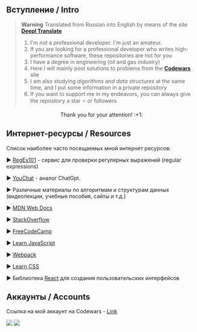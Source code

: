 ## Вступление / Intro
> **Warning**
> Translated from Russian into English by means of the site [**Deepl Translate**](https://www.deepl.com/ru/translator)  
> 1. I'm not a professional developer. I'm just an amateur. 
> 1. If you are looking for a professional developer who writes high-performance software, these repositories are not for you   
> 1. I have a degree in engineering (oil and gas industry) 
> 1. Here I will mainly post solutions to problems from the [**Codewars**](https://www.codewars.com/) site 
> 1. I am also studying *algorithms and data structures* at the same time, and I put some information in a private repository
> 1. If you want to support me in my endeavors, you can always give the repository a star :star: or followers 
> 
<p align="center">
Thank you for your attention! :+1:
</p>

## Интернет-ресурсы / Resources
Список наиболее часто посещаемых мной интернет ресурсов:

▶️  [RegEx101](https://regex101.com/) - сервис для проверки регулярных выражений (regular expressions)

▶️  [YouChat](https://you.com/search?q=who+are+you&tbm=youchat&cfr=chat) - аналог ChatGpt. 

▶️  Различные материалы по алгоритмам и структурам данных (видеолекции, учебные пособия, сайты и т.д.)

▶️  [MDN Web Docs](https://developer.mozilla.org/)

▶️  [StackOverflow](https://stackoverflow.com/)

▶️  [FreeCodeCamp](https://www.freecodecamp.org/)

▶️  [Learn JavaScript](https://javascript.info/)

▶️  [Webpack](https://webpack.js.org/)

▶️  [Learn CSS](https://web.dev/learn/css/)

▶️  Библиотека [React](https://ru.reactjs.org/) для создания пользовательских интерфейсов


<!-- ## Stats
![GitHub stats](https://github-readme-stats.vercel.app/api?username=InGodWeTrustt&hide=contribs,prs&show_icons=true&theme=yeblu&border_radius=25) -->

## Аккаунты / Accounts
Ссылка на мой аккаунт на Codewars - [Link](https://www.codewars.com/users/InGodWeTrustt)    

![](https://www.codewars.com/users/InGodWeTrustt/badges/large)
![](https://www.codewars.com/users/y4y4/badges/large)

<!--
КРАТКИЙ СПРАВОЧНИК по оформлению файлов markdown:
* - по сути представляют собой списки
#  Заголовок первого уровня #

Ниже представлен какой - то код на js, к примеру:
```js
const tmp = []
```

# Заголовок первого уровня
## Заголовок второго уровня
### Заголовок третьего уровня
###### Заголовок шестого уровня 
**текст**

Для создания таблицы:
| First Header  | Second Header |
| ------------- | ------------- |
| Content Cell  | Content Cell  |
| Content Cell  | Content Cell  |

Знак '>'  - для обозначения цитаты первого уровня, '>>' - второго уровня.
> **Note**
> This is a note

> **Warning**
> This is a warning

->
